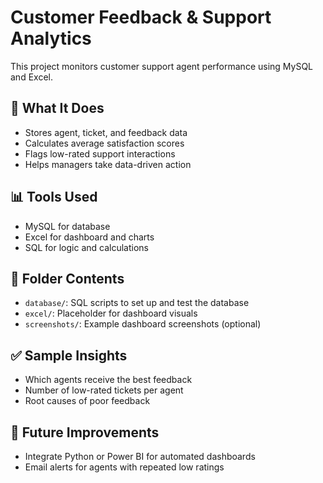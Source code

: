 # Customer Feedback & Support Analytics

This project monitors customer support agent performance using MySQL and Excel.

## 🧱 What It Does

- Stores agent, ticket, and feedback data
- Calculates average satisfaction scores
- Flags low-rated support interactions
- Helps managers take data-driven action

## 📊 Tools Used

- MySQL for database
- Excel for dashboard and charts
- SQL for logic and calculations

## 📂 Folder Contents

- `database/`: SQL scripts to set up and test the database
- `excel/`: Placeholder for dashboard visuals
- `screenshots/`: Example dashboard screenshots (optional)

## ✅ Sample Insights

- Which agents receive the best feedback
- Number of low-rated tickets per agent
- Root causes of poor feedback

## 🚀 Future Improvements

- Integrate Python or Power BI for automated dashboards
- Email alerts for agents with repeated low ratings
